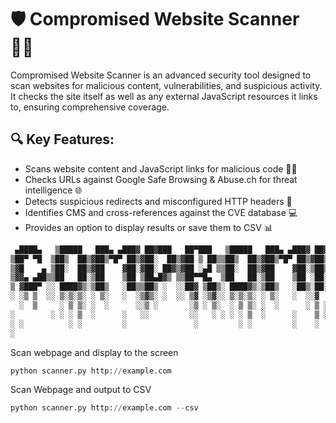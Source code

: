 # 🛡️ Compromised Website Scanner 🕵️‍♂️
Compromised Website Scanner is an advanced security tool designed to scan websites for malicious content, vulnerabilities, and suspicious activity. It checks the site itself as well as any external JavaScript resources it links to, ensuring comprehensive coverage.

## 🔍 Key Features:

* Scans website content and JavaScript links for malicious code 🧑‍💻
* Checks URLs against Google Safe Browsing & Abuse.ch for threat intelligence 🌐
* Detects suspicious redirects and misconfigured HTTP headers 🔄
* Identifies CMS and cross-references against the CVE database 💻
* Provides an option to display results or save them to CSV 📊

```bash
 ▄████▄   ▒█████   ███▄ ▄███▓ ██▓███   ██▀███   ▒█████   ███▄ ▄███▓ ██▓  ██████ ▓█████  ██░ ██  █    ██  ███▄    █ ▄▄▄█████▓▓█████  ██▀███  
▒██▀ ▀█  ▒██▒  ██▒▓██▒▀█▀ ██▒▓██░  ██▒▓██ ▒ ██▒▒██▒  ██▒▓██▒▀█▀ ██▒▓██▒▒██    ▒ ▓█   ▀ ▓██░ ██▒ ██  ▓██▒ ██ ▀█   █ ▓  ██▒ ▓▒▓█   ▀ ▓██ ▒ ██▒
▒▓█    ▄ ▒██░  ██▒▓██    ▓██░▓██░ ██▓▒▓██ ░▄█ ▒▒██░  ██▒▓██    ▓██░▒██▒░ ▓██▄   ▒███   ▒██▀▀██░▓██  ▒██░▓██  ▀█ ██▒▒ ▓██░ ▒░▒███   ▓██ ░▄█ ▒
▒▓▓▄ ▄██▒▒██   ██░▒██    ▒██ ▒██▄█▓▒ ▒▒██▀▀█▄  ▒██   ██░▒██    ▒██ ░██░  ▒   ██▒▒▓█  ▄ ░▓█ ░██ ▓▓█  ░██░▓██▒  ▐▌██▒░ ▓██▓ ░ ▒▓█  ▄ ▒██▀▀█▄  
▒ ▓███▀ ░░ ████▓▒░▒██▒   ░██▒▒██▒ ░  ░░██▓ ▒██▒░ ████▓▒░▒██▒   ░██▒░██░▒██████▒▒░▒████▒░▓█▒░██▓▒▒█████▓ ▒██░   ▓██░  ▒██▒ ░ ░▒████▒░██▓ ▒██▒
░ ░▒ ▒  ░░ ▒░▒░▒░ ░ ▒░   ░  ░▒▓▒░ ░  ░░ ▒▓ ░▒▓░░ ▒░▒░▒░ ░ ▒░   ░  ░░▓  ▒ ▒▓▒ ▒ ░░░ ▒░ ░ ▒ ░░▒░▒░▒▓▒ ▒ ▒ ░ ▒░   ▒ ▒   ▒ ░░   ░░ ▒░ ░░ ▒▓ ░▒▓░
  ░  ▒     ░ ▒ ▒░ ░  ░      ░░▒ ░       ░▒ ░ ▒░  ░ ▒ ▒░ ░  ░      ░ ▒ ░░ ░▒  ░ ░ ░ ░  ░ ▒ ░▒░ ░░░▒░ ░ ░ ░ ░░   ░ ▒░    ░     ░ ░  ░  ░▒ ░ ▒░
░        ░ ░ ░ ▒  ░      ░   ░░         ░░   ░ ░ ░ ░ ▒  ░      ░    ▒ ░░  ░  ░     ░    ░  ░░ ░ ░░░ ░ ░    ░   ░ ░   ░         ░     ░░   ░ 
░ ░          ░ ░         ░               ░         ░ ░         ░    ░        ░     ░  ░ ░  ░  ░   ░              ░             ░  ░   ░     
░                                                                                                                                           
```

Scan webpage and display to the screen

```python
python scanner.py http://example.com
```

Scan Webpage and output to CSV

```python
python scanner.py http://example.com --csv
```